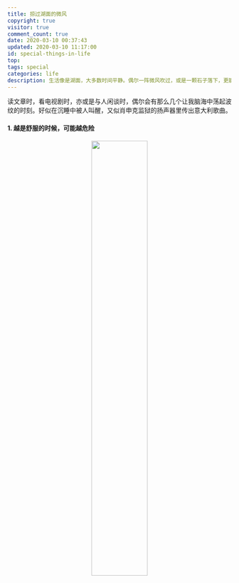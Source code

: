 ```yaml
---
title: 掠过湖面的微风
copyright: true
visitor: true
comment_count: true
date: 2020-03-10 00:37:43
updated: 2020-03-10 11:17:00
id: special-things-in-life
top:
tags: special
categories: life
description: 生活像是湖面，大多数时间平静。偶尔一阵微风吹过，或是一颗石子落下，更能体现生活的趣味。
---
```


读文章时，看电视剧时，亦或是与人闲谈时，偶尔会有那么几个让我脑海中荡起波纹的时刻。好似在沉睡中被人叫醒，又似肖申克监狱的扬声器里传出意大利歌曲。

#### 1. 越是舒服的时候，可能越危险

<div align=center><img src="https://user-images.githubusercontent.com/61838645/76237525-67283d80-6269-11ea-9443-ddbb7c19f366.png" width="50%" height="50%"></div>

